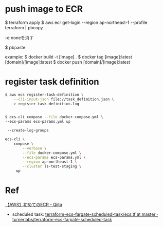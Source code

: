 
# push image to ECR
$ terraform apply
$ aws ecr get-login --region ap-northeast-1 --profile terraform | pbcopy

-e noneを消す

$ pbpaste

example:
$ docker build -t [image] .
$ docker tag [image]:latest [domain]/[image]:latest
$ docker push [domain]/[image]:latest

# register task definition
```bash
$ aws ecs register-task-definition \
    --cli-input-json file://task_definition.json \
    > register-task-definition.log
    

$ ecs-cli compose --file docker-compose.yml \
--ecs-params ecs-params.yml up

 --create-log-groups

ecs-cli \
    compose \
        --verbose \
        --file docker-compose.yml \
        --ecs-params ecs-params.yml \
        --region ap-northeast-1 \
        --cluster ls-test-staging \
     up

```
        

# Ref
[【AWS】初めてのECR - Qiita](https://qiita.com/3utama/items/b19e2239edb6996a735f)

- scheduled task: [terraform-ecs-fargate-scheduled-task/ecs.tf at master · turnerlabs/terraform-ecs-fargate-scheduled-task](https://github.com/turnerlabs/terraform-ecs-fargate-scheduled-task/blob/master/env/dev/ecs.tf)
